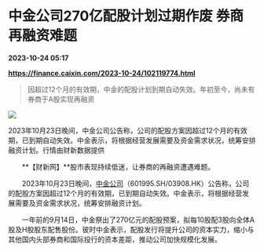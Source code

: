 # 中金公司270亿配股计划过期作废 券商再融资难题

**2023-10-24 05:17**

**https://finance.caixin.com/2023-10-24/102119774.html**

> 因超过12个月的有效期，中金的配股计划到期自动失效。年初至今，尚未有券商于A股实现再融资

  

![](https://img.caixin.com/2023-10-24/169812326921061_840_560.jpg)

2023年10月23日晚间，中金公司公告称，公司的配股方案因超过12个月的有效期，已到期自动失效。中金表示，将根据经营发展需要及资金需求状况，统筹安排融资计划。行情由财新数据提供

  

　　**【财新网】**股市表现持续低迷，让券商的再融资遭遇难题。

　　2023年10月23日晚间，[中金公司](https://s.ccxe.com.cn/entities/companies/200034929)（601995.SH/03908.HK）公告称，公司的配股方案因超过12个月的有效期，已到期自动失效。中金表示，将根据经营发展需要及资金需求状况，统筹安排融资计划。

　　一年前的9月14日，中金祭出了270亿元的配股预案，拟每10股配3股向全体A股及H股股东配售股份。彼时中金表示，配股发行将提升公司的资本实力，缩小与其他国内头部券商和国际投行的资本差距，推动公司加快规模化发展。